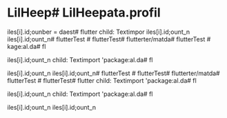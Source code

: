 # LilHeep# LilHeepata.profil

iles[i].id;ounber = daest# flutter
          child: Textimpor
iles[i].id;ount_n
iles[i].id;ount_n# flutterTest # flutterTest# flutterter/matda# flutterTest # kage:al.da# fl

iles[i].id;ount_n
          child: Textimport 'package:al.da# fl

iles[i].id;ount_n
iles[i].id;ount_n# flutterTest # flutterTest# flutterter/matda# flutterTest # flutterTest# flutter
          child: Textimport 'package:al.da# fl

iles[i].id;ount_n
          child: Textimport 'package:al.da# fl

iles[i].id;ount_n
iles[i].id;ount_n

